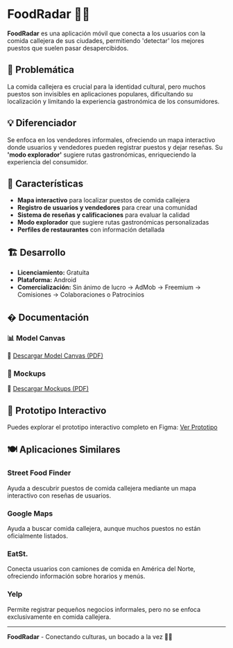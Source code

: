 # FoodRadar 🍴📍

**FoodRadar** es una aplicación móvil que conecta a los usuarios con la comida callejera de sus ciudades, permitiendo 'detectar' los mejores puestos que suelen pasar desapercibidos.

## 🎯 Problemática

La comida callejera es crucial para la identidad cultural, pero muchos puestos son invisibles en aplicaciones populares, dificultando su localización y limitando la experiencia gastronómica de los consumidores.

## 💡 Diferenciador

Se enfoca en los vendedores informales, ofreciendo un mapa interactivo donde usuarios y vendedores pueden registrar puestos y dejar reseñas. Su **'modo explorador'** sugiere rutas gastronómicas, enriqueciendo la experiencia del consumidor.

## 📱 Características

- **Mapa interactivo** para localizar puestos de comida callejera
- **Registro de usuarios y vendedores** para crear una comunidad
- **Sistema de reseñas y calificaciones** para evaluar la calidad
- **Modo explorador** que sugiere rutas gastronómicas personalizadas
- **Perfiles de restaurantes** con información detallada

## 🏗️ Desarrollo

- **Licenciamiento:** Gratuita
- **Plataforma:** Android
- **Comercialización:** Sin ánimo de lucro → AdMob → Freemium → Comisiones → Colaboraciones o Patrocinios

## � Documentación

### 📊 Model Canvas
📄 [Descargar Model Canvas (PDF)](docs/ModelCanvas-FoodRadar.pdf)

### 🎨 Mockups
📄 [Descargar Mockups (PDF)](docs/Mockups-FoodRadar.pdf)

## 🔗 Prototipo Interactivo

Puedes explorar el prototipo interactivo completo en Figma:
[Ver Prototipo](https://www.figma.com/proto/WgRDLwMzLXCbj3ogUMeyu4/FoodRadar?page-id=0%3A1&node-id=1-310&viewport=-85%2C296%2C0.24&t=TfjbPBLAmwhA9WUD-1&scaling=scale-down&content-scaling=fixed&starting-point-node-id=1%3A310&show-proto-sidebar=1)

## 🍽️ Aplicaciones Similares

### Street Food Finder
Ayuda a descubrir puestos de comida callejera mediante un mapa interactivo con reseñas de usuarios.

### Google Maps
Ayuda a buscar comida callejera, aunque muchos puestos no están oficialmente listados.

### EatSt.
Conecta usuarios con camiones de comida en América del Norte, ofreciendo información sobre horarios y menús.

### Yelp
Permite registrar pequeños negocios informales, pero no se enfoca exclusivamente en comida callejera.

---

**FoodRadar** - Conectando culturas, un bocado a la vez 🌮📱